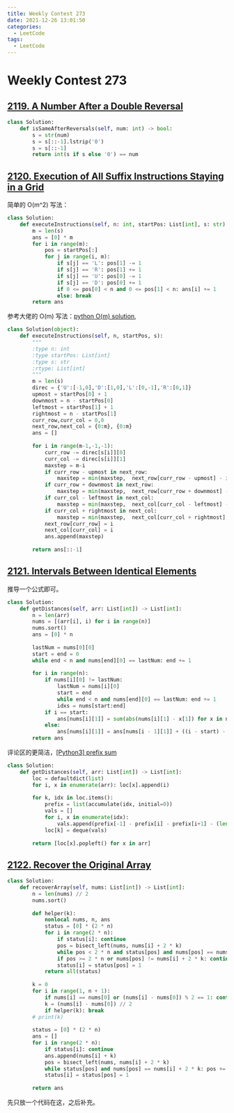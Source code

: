 ```yaml
---
title: Weekly Contest 273
date: 2021-12-26 13:01:50
categories: 
  - LeetCode
tags: 
  - LeetCode 
---
```


# Weekly Contest 273

## [2119. A Number After a Double Reversal](https://leetcode.com/problems/a-number-after-a-double-reversal/)

```python lc2119-1.py
class Solution:
    def isSameAfterReversals(self, num: int) -> bool:
        s = str(num)
        s = s[::-1].lstrip('0')
        s = s[::-1]
        return int(s if s else '0') == num
```

## [2120. Execution of All Suffix Instructions Staying in a Grid](https://leetcode.com/problems/execution-of-all-suffix-instructions-staying-in-a-grid/)

简单的 O(m^2) 写法：

```python lc2120-1.py
class Solution:
    def executeInstructions(self, n: int, startPos: List[int], s: str) -> List[int]:
        m = len(s)
        ans = [0] * m
        for i in range(m):
            pos = startPos[:]
            for j in range(i, m):
                if s[j] == 'L': pos[1] -= 1
                if s[j] == 'R': pos[1] += 1
                if s[j] == 'U': pos[0] -= 1
                if s[j] == 'D': pos[0] += 1
                if 0 <= pos[0] < n and 0 <= pos[1] < n: ans[i] += 1
                else: break
        return ans
```

参考大佬的 O(m) 写法：[python O(m) solution,](https://leetcode.com/problems/execution-of-all-suffix-instructions-staying-in-a-grid/discuss/1647617/python-O(m)-solution)

```python lc2120-2.py
class Solution(object):
    def executeInstructions(self, n, startPos, s):
        """
        :type n: int
        :type startPos: List[int]
        :type s: str
        :rtype: List[int]
        """
        m = len(s)
        direc = {'U':[-1,0],'D':[1,0],'L':[0,-1],'R':[0,1]}
        upmost = startPos[0] + 1
        downmost = n - startPos[0]
        leftmost = startPos[1] + 1
        rightmost = n - startPos[1]
        curr_row,curr_col = 0,0    
        next_row,next_col = {0:m}, {0:m}
        ans = []
        
        for i in range(m-1,-1,-1):
            curr_row -= direc[s[i]][0]
            curr_col -= direc[s[i]][1]
            maxstep = m-i
            if curr_row - upmost in next_row:  
                maxstep = min(maxstep,  next_row[curr_row - upmost] - i - 1 )
            if curr_row + downmost in next_row:  
                maxstep = min(maxstep,  next_row[curr_row + downmost] - i - 1 )
            if curr_col - leftmost in next_col:  
                maxstep = min(maxstep,  next_col[curr_col - leftmost] - i - 1 )
            if curr_col + rightmost in next_col: 
                maxstep = min(maxstep,  next_col[curr_col + rightmost] - i - 1 )
            next_row[curr_row] = i
            next_col[curr_col] = i
            ans.append(maxstep)
            
        return ans[::-1]
```

## [2121. Intervals Between Identical Elements](https://leetcode.com/problems/intervals-between-identical-elements/)

推导一个公式即可。

```python lc2121-1.py
class Solution:
    def getDistances(self, arr: List[int]) -> List[int]:
        n = len(arr)
        nums = [(arr[i], i) for i in range(n)]
        nums.sort()
        ans = [0] * n
        
        lastNum = nums[0][0]
        start = end = 0
        while end < n and nums[end][0] == lastNum: end += 1
        
        for i in range(n):
            if nums[i][0] != lastNum:
                lastNum = nums[i][0]
                start = end
                while end < n and nums[end][0] == lastNum: end += 1
                idxs = nums[start:end]
            if i == start: 
                ans[nums[i][1]] = sum(abs(nums[i][1] - x[1]) for x in nums[start:end])
            else:
                ans[nums[i][1]] = ans[nums[i - 1][1]] + ((i - start) - (end - i)) * (nums[i][1] - nums[i - 1][1])
        return ans
```

评论区的更简洁，[[Python3] prefix sum](https://leetcode.com/problems/intervals-between-identical-elements/discuss/1647480/Python3-prefix-sum)

```python lc2121-2.py
class Solution:
    def getDistances(self, arr: List[int]) -> List[int]:
        loc = defaultdict(list)
        for i, x in enumerate(arr): loc[x].append(i)
        
        for k, idx in loc.items(): 
            prefix = list(accumulate(idx, initial=0))
            vals = []
            for i, x in enumerate(idx): 
                vals.append(prefix[-1] - prefix[i] - prefix[i+1] - (len(idx)-2*i-1)*x)
            loc[k] = deque(vals)
        
        return [loc[x].popleft() for x in arr]
```

## [2122. Recover the Original Array](https://leetcode.com/problems/recover-the-original-array/)

```python lc2122-1.py
class Solution:
    def recoverArray(self, nums: List[int]) -> List[int]:
        n = len(nums) // 2
        nums.sort()
        
        def helper(k):
            nonlocal nums, n, ans
            status = [0] * (2 * n)
            for i in range(2 * n):
                if status[i]: continue
                pos = bisect_left(nums, nums[i] + 2 * k)
                while pos < 2 * n and status[pos] and nums[pos] == nums[i] + 2 * k: pos += 1
                if pos >= 2 * n or nums[pos] != nums[i] + 2 * k: continue
                status[i] = status[pos] = 1
            return all(status)
        
        k = 0
        for i in range(1, n + 1):
            if nums[i] == nums[0] or (nums[i] - nums[0]) % 2 == 1: continue
            k = (nums[i] - nums[0]) // 2
            if helper(k): break
        # print(k)
        
        status = [0] * (2 * n)
        ans = []
        for i in range(2 * n):
            if status[i]: continue
            ans.append(nums[i] + k)
            pos = bisect_left(nums, nums[i] + 2 * k)
            while status[pos] and nums[pos] == nums[i] + 2 * k: pos += 1
            status[i] = status[pos] = 1
        
        return ans
```

先只放一个代码在这，之后补充。


